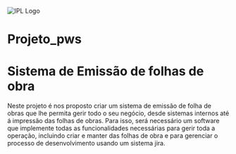 ![IPL Logo](https://www.ipleiria.pt/wp-content/themes/ipleiria/img/logo_ipl_header.png)

# Projeto_pws
# Sistema de Emissão de folhas de obra

Neste projeto é nos proposto criar um sistema de emissão de folha de obras que lhe permita gerir todo o seu negócio, desde sistemas internos até á impressão das folhas de obras.
Para isso, será necessário um software que implemente todas as funcionalidades necessárias para gerir toda a operação, incluindo criar e manter das folhas de obra e para gerenciar o processo de desenvolvimento usando um sistema jira.

